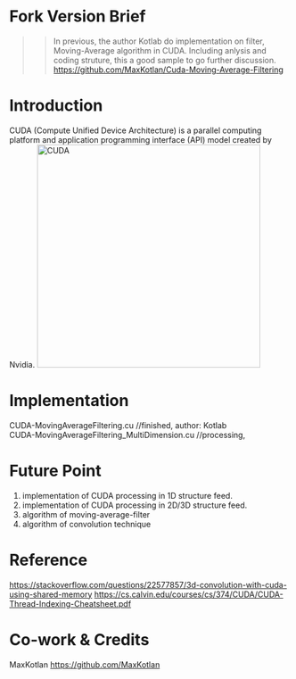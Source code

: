 # Fork Version Brief #
>> In previous, the author Kotlab do implementation on filter, Moving-Average algorithm in CUDA.
   Including anlysis and coding struture, this a good sample to go further discussion.
   https://github.com/MaxKotlan/Cuda-Moving-Average-Filtering

# Introduction #
CUDA (Compute Unified Device Architecture) is a parallel computing platform and application programming interface (API) model created by Nvidia.
<img src="https://en.wikipedia.org/wiki/File:Nvidia_CUDA_Logo.jpg" alt="CUDA" class="center" width="400">

# Implementation #
CUDA-MovingAverageFiltering.cu                //finished, author: Kotlab <br>
CUDA-MovingAverageFiltering_MultiDimension.cu //processing, <br>

# Future Point #
1. implementation of CUDA processing in 1D structure feed.
2. implementation of CUDA processing in 2D/3D structure feed.
3. algorithm of moving-average-filter
4. algorithm of convolution technique

# Reference #
https://stackoverflow.com/questions/22577857/3d-convolution-with-cuda-using-shared-memory
https://cs.calvin.edu/courses/cs/374/CUDA/CUDA-Thread-Indexing-Cheatsheet.pdf

# Co-work & Credits #
MaxKotlan
https://github.com/MaxKotlan
